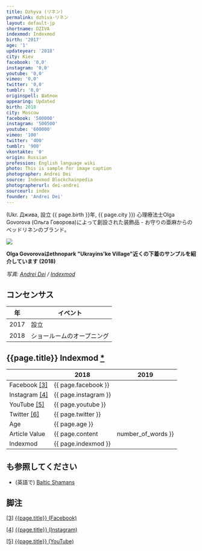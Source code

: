 ```yaml
---
title: Dzhyva (リネン)
permalink: dzhiva-リネン
layout: default-jp
shortname: DZIVA
indexmod: Indexmod
birth: '2017'
age: '1'
updateyear: '2018'
city: Kiev
facebook: '0,0'
instagram: '0,0'
youtube: '0,0'
vimeo: '0,0'
twitter: '0,0'
tumblr: '0,0'
originspell: Шаблон
appearing: Updated
birth: 2018
city: Moscow
facebook: '500000'
instagram: '500500'
youtube: '600000'
vimeo: '100'
twitter: '400'
tumblr: '900'
vkontakte: '0'
origin: Russian
profession: English language wiki
photo: This is sample for image caption
photographer: Andrei Dei
source: Indexmod Blockchainpedia
photographerurl: dei-andrei
sourceurl: index
founder: 'Andrei Dei'
---
```

(Ukr. Джива, 設立	{{ page.birth }}年, {{ page.city }}) 心理療法士Olga Govorova (Ольга Говорова)によって創設された装飾品 - お守りの亜麻からのベッドリネンのブランド。

![](/images//jiva-リネン)

**Olga Govorovaはethnopark "Ukrayins'ke Village"近くの下着のサンプルを紹介しています (2018)**

*写真: [Andrei Dei](dei-andrei) / [Indexmod](indexmod)*

## コンセンサス

|年|イベント|
|----|---------|
|2017|設立|
|2018|ショールームのオープニング|


## {{page.title}} Indexmod [*](indexmod)

||2018|2019|
|-|-|-|
|Facebook <span id="a3">[\[3\]](#f3)</span>|{{ page.facebook }}||
|Instagram <span id="a4">[\[4\]](#f4)</span>|{{ page.instagram }}||
|YouTube <span id="a5">[\[5\]](#f5)</span>|{{ page.youtube }}||
|Twitter <span id="a6">[\[6\]](#f6)</span>|{{ page.twitter }}||
|Age|{{ page.age }}||
|Article Value|{{ page.content | number_of_words }}||
|Indexmod|{{ page.indexmod }}||

## も参照してください

+ (英語で) [Baltic Shamans](baltic-shamans)


## 脚注

[[3]](#a3) <span id="f3"></span> [{{page.title}} (Facebook)](index)

[[4]](#a4) <span id="f4"></span> [{{page.title}} (Instagram)](index)

[[5]](#a5) <span id="f5"></span> [{{page.title}} (YouTube)](index)
